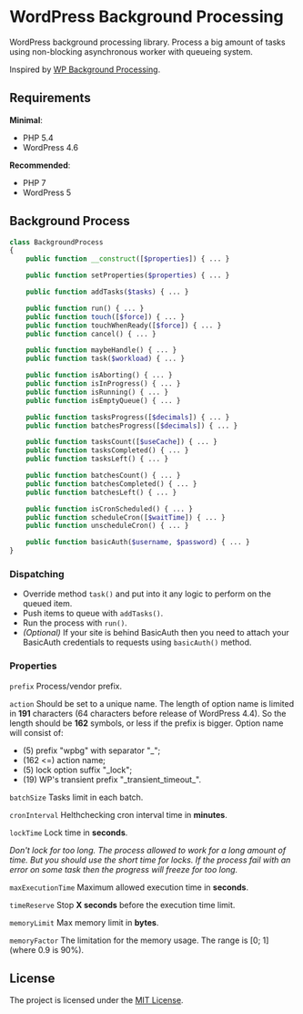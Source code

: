 # WordPress Background Processing
WordPress background processing library. Process a big amount of tasks using non-blocking asynchronous worker with queueing system.

Inspired by [WP Background Processing](https://github.com/deliciousbrains/wp-background-processing).

## Requirements
**Minimal**:
- PHP 5.4
- WordPress 4.6

**Recommended**:
- PHP 7
- WordPress 5

## Background Process
```php
class BackgroundProcess
{
    public function __construct([$properties]) { ... }

    public function setProperties($properties) { ... }

    public function addTasks($tasks) { ... }

    public function run() { ... }
    public function touch([$force]) { ... }
    public function touchWhenReady([$force]) { ... }
    public function cancel() { ... }

    public function maybeHandle() { ... }
    public function task($workload) { ... }

    public function isAborting() { ... }
    public function isInProgress() { ... }
    public function isRunning() { ... }
    public function isEmptyQueue() { ... }

    public function tasksProgress([$decimals]) { ... }
    public function batchesProgress([$decimals]) { ... }

    public function tasksCount([$useCache]) { ... }
    public function tasksCompleted() { ... }
    public function tasksLeft() { ... }

    public function batchesCount() { ... }
    public function batchesCompleted() { ... }
    public function batchesLeft() { ... }

    public function isCronScheduled() { ... }
    public function scheduleCron([$waitTime]) { ... }
    public function unscheduleCron() { ... }

    public function basicAuth($username, $password) { ... }
}
```

### Dispatching
* Override method `task()` and put into it any logic to perform on the queued item.
* Push items to queue with `addTasks()`.
* Run the process with `run()`.
* _(Optional)_ If your site is behind BasicAuth then you need to attach your BasicAuth credentials to requests using `basicAuth()` method.

### Properties
`prefix`
Process/vendor prefix.

`action`
Should be set to a unique name. The length of option name is limited in **191** characters (64 characters before release of WordPress 4.4). So the length should be **162** symbols, or less if the prefix is bigger. Option name will consist of:
* (5) prefix "wpbg" with separator "_";
* (162 <=) action name;
* (5) lock option suffix "_lock";
* (19) WP's transient prefix "\_transient_timeout\_".

`batchSize`
Tasks limit in each batch.

`cronInterval`
Helthchecking cron interval time in **minutes**.

`lockTime`
Lock time in **seconds**.

_Don't lock for too long. The process allowed to work for a long amount of time. But you should use the short time for locks. If the process fail with an error on some task then the progress will freeze for too long._

`maxExecutionTime`
Maximum allowed execution time in **seconds**.

`timeReserve`
Stop **X seconds** before the execution time limit.

`memoryLimit`
Max memory limit in **bytes**.

`memoryFactor`
The limitation for the memory usage. The range is \[0; 1\] (where 0.9 is 90%).

## License
The project is licensed under the [MIT License](https://opensource.org/licenses/MIT).
